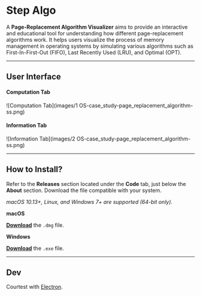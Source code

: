 # Step Algo

A **Page-Replacement Algorithm Visualizer** aims to provide an interactive and educational tool for understanding how different page-replacement algorithms work. It helps users visualize the process of memory management in operating systems by simulating various algorithms such as First-In-First-Out (FIFO), Last Recently Used (LRU), and Optimal (OPT).

---

## User Interface

#### Computation Tab

![Computation Tab](images/1 OS-case_study-page_replacement_algorithm-ss.png)

#### Information Tab

![Information Tab](images/2 OS-case_study-page_replacement_algorithm-ss.png)

---

## How to Install?

Refer to the **Releases** section located under the **Code** tab, just below the **About** section. Download the file compatible with your system.

_macOS 10.13+, Linux, and Windows 7+ are supported (64-bit only)._

**macOS**

[**Download**](https://github.com/user/repo/releases/latest) the `.dmg` file.

**Windows**

[**Download**](https://github.com/user/repo/releases/latest) the `.exe` file.

---

## Dev

Courtest with [Electron](https://electronjs.org).
